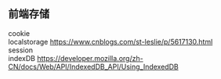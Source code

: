 ## 前端存储

cookie    
localstorage  https://www.cnblogs.com/st-leslie/p/5617130.html    
session    
indexDB  https://developer.mozilla.org/zh-CN/docs/Web/API/IndexedDB_API/Using_IndexedDB    

